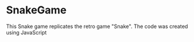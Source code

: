 # SnakeGame
This Snake game replicates the retro game "Snake". The code was created using JavaScript
